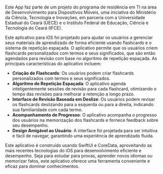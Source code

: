 

Este App faz parte de um projeto do programa de residência em TI na área de Desenvolvimento para Dispositivos Móveis, uma iniciativa do Ministério da Ciência, Tecnologia e Inovações, em parceria com a Universidade Estadual do Ceará (UECE) e o Instituto Federal de Educação, Ciência e Tecnologia do Ceará (IFCE).

Este aplicativo para iOS foi projetado para ajudar os usuários a gerenciar seus materiais de aprendizado de forma eficiente usando flashcards e o sistema de repetição espaçada. O aplicativo permite que os usuários criem flashcards personalizados com termos e seus significados, que são então agendados para revisão com base no algoritmo de repetição espaçada. As principais características do aplicativo incluem:

- **Criação de Flashcards**: Os usuários podem criar flashcards personalizados com termos e seus significados.
- **Algoritmo de Repetição Espaçada**: O aplicativo agenda inteligentemente sessões de revisão para cada flashcard, otimizando o tempo das revisões para melhorar a retenção a longo prazo.
- **Interface de Revisão Baseada em Deslize**: Os usuários podem revisar os flashcards deslizando para a esquerda ou para a direita, indicando sua familiaridade com cada termo.
- **Acompanhamento de Progresso**: O aplicativo acompanha o progresso dos usuários na memorização dos flashcards e fornece feedback sobre seu desempenho.
- **Design Amigável ao Usuário**: A interface foi projetada para ser intuitiva e fácil de navegar, garantindo uma experiência de aprendizado fluida.

Este aplicativo é construído usando SwiftUI e CoreData, aproveitando as mais recentes tecnologias do iOS para desenvolvimento eficiente e desempenho. Seja para estudar para provas, aprender novos idiomas ou memorizar fatos, este aplicativo oferece uma ferramenta conveniente e eficaz para dominar conhecimentos.
